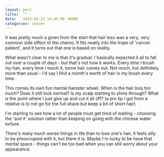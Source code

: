 ```yaml
---
layout: post
title:  ""
date:   2019-02-23 14:45:00 +0000
categories: cancer
---
```

It was pretty much a given from the start that hair loss was a very, very common side effect of the chemo. It fits neatly into the trope of 'cancer patient', and it turns out that one is based on reality.

What wasn't clear to me is that it's gradual. I basically expected it all to fall out over a couple of days - but that's not how it works. Every time I brush my hair, every time I touch it, some hair comes out. Not much, but definitely more than usual - I'd say I find a month's worth of hair in my brush every time.

This comes its own fun mental hamster wheel. When is the hair loss too much?  Does it still look normal?  Is my scalp starting to shine through?  What is the point where I just give up and cut it all off? (a pro tip I got from a relative is to not go for the full shave but keep a bit of short hair)

I'm starting to see how a lot of people must get tired of waiting - choosing the 'sod it' solution rather than keeping on going with the chinese water torture.

There's many much worse things in life than to lose one's hair, it feels silly to be preoccupied with it, but there it is.  Maybe I'm lucky to be have that mental space - things can't be too bad when you can still worry about your appearance.
